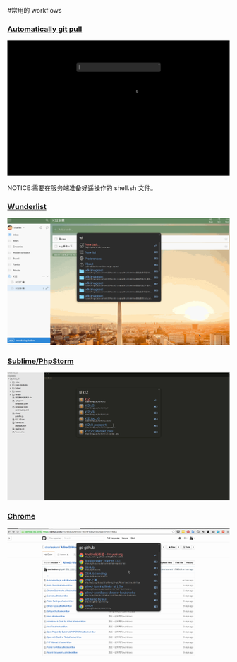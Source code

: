 #常用的 workflows  

### [Automatically git pull](https://github.com/charleskun/Alfred2-WorkFlows/blob/master/Workflows/Automatically%20git%20pull.alfredworkflow)
![workflows](./git_pull.gif)

NOTICE:需要在服务端准备好遥操作的 shell.sh 文件。

### [Wunderlist](https://github.com/charleskun/Alfred2-WorkFlows/blob/master/Workflows/Wunderlist.alfredworkflow)
![workflows](./wl.gif)

### [Sublime/PhpStorm](https://github.com/charleskun/Alfred2-WorkFlows/blob/master/Workflows/Open%20with%20Sublime%20Text.alfredworkflow)
![workflows](./sl.gif)


### [Chrome](https://github.com/charleskun/Alfred2-WorkFlows/blob/master/Workflows/Chrome%20Bookmarks.alfredworkflow)
![workflows](./chrome.gif)